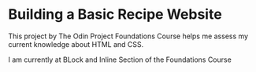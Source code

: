 <h1>Building a Basic Recipe Website</h1>

<p>This project by The Odin Project Foundations Course
helps me assess my current knowledge about HTML and CSS.</p>

<p>I am currently at BLock and Inline Section of the Foundations Course</p>